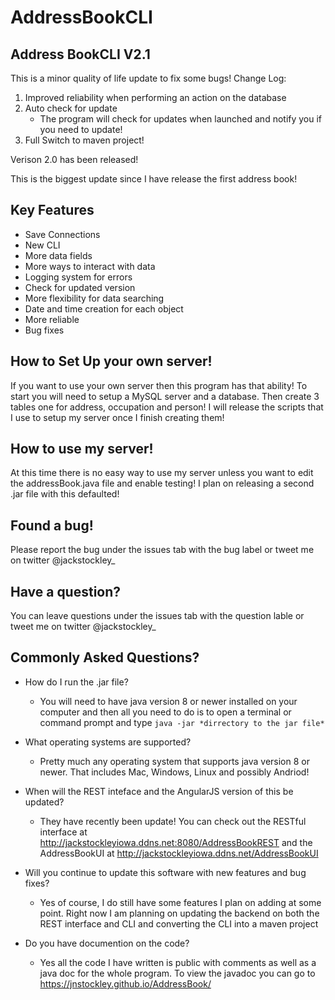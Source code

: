 # AddressBookCLI

## Address BookCLI V2.1
This is a minor quality of life update to fix some bugs! Change Log:

1. Improved reliability when performing an action on the database
2. Auto check for update
      - The program will check for updates when launched and notify you if you need to update!
3. Full Switch to maven project!

Verison 2.0 has been released!

This is the biggest update since I have release the first address book!

## Key Features
 - Save Connections
 - New CLI
 - More data fields
 - More ways to interact with data
 - Logging system for errors
 - Check for updated version
 - More flexibility for data searching
 - Date and time creation for each object
 - More reliable
 - Bug fixes
 
 ## How to Set Up your own server!
  If you want to use your own server then this program has that ability!
  To start you will need to setup a MySQL server and a database.
  Then create 3 tables one for address, occupation and person!
  I will release the scripts that I use to setup my server once I finish creating them!
  
 ## How to use my server!
  At this time there is no easy way to use my server unless you want to edit the addressBook.java file and enable testing!
  I plan on releasing a second .jar file with this defaulted!
  
 ## Found a bug!
  Please report the bug under the issues tab with the bug label or tweet me on twitter @jackstockley_
 
 ## Have a question?
  You can leave questions under the issues tab with the question lable or tweet me on twitter @jackstockley_
  
 ## Commonly Asked Questions?
  - How do I run the .jar file?
    - You will need to have java version 8 or newer installed on your computer and then all you need to do is to open a terminal or command prompt and type `java -jar *dirrectory to the jar file*`
 
 - What operating systems are supported?
   - Pretty much any operating system that supports java version 8 or newer. That includes Mac, Windows, Linux and possibly Andriod!
   
- When will the REST inteface and the AngularJS version of this be updated?
  - They have recently been update! You can check out the RESTful interface at http://jackstockleyiowa.ddns.net:8080/AddressBookREST and the AddressBookUI at http://jackstockleyiowa.ddns.net/AddressBookUI
  
- Will you continue to update this software with new features and bug fixes?
  - Yes of course, I do still have some features I plan on adding at some point. Right now I am planning on updating the backend on both the REST interface and CLI and converting the CLI into a maven project
  
- Do you have documention on the code?
  - Yes all the code I have written is public with comments as well as a java doc for the whole program. To view the javadoc you can go to https://jnstockley.github.io/AddressBook/
